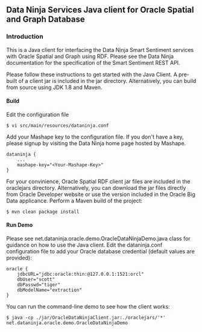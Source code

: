## Data Ninja Services Java client for Oracle Spatial and Graph Database

### Introduction

This is a Java client for interfacing the Data Ninja Smart Sentiment services with Oracle Spatial and Graph using RDF. Please see the Data Ninja documentation for the specification of the Smart Sentiment REST API.

Please follow these instructions to get started with the Java Client. A pre-built of a client jar is included in the jar directory. Alternatively, you can build from source using JDK 1.8 and Maven.  

#### Build

Edit the configuration file 

    $ vi src/main/resources/dataninja.conf

Add your Mashape key to the configuration file. If you don't have a key, please signup by visiting the Data Ninja home page hosted by Mashape.

    dataninja {
        ...
        mashape-key="<Your-Mashape-Key>"
    } 

For your convinience, Oracle Spatial RDF client jar files are included in the oraclejars directory. Alternatively, you can download the jar files directly from Oracle Developer website or use the version included in the Oracle Big Data applicance. Perform a Maven build of the project:

    $ mvn clean package install

#### Run Demo

Please see net.dataninja.oracle.demo.OracleDataNinjaDemo.java class for guidance on how to use the Java client. Edit the dataninja.conf configuration file to add your Oracle database credential (default values are provided):

    oracle {
        jdbcURL="jdbc:oracle:thin:@127.0.0.1:1521:orcl"
        dbUser="scott"
        dbPasswd="tiger"
        dbModelName="extraction"
    }

You can run the command-line demo to see how the client works:

    $ java -cp ./jar/OracleDataNinjaClient.jar:./oraclejars/'*' net.dataninja.oracle.demo.OracleDataNinjaDemo

